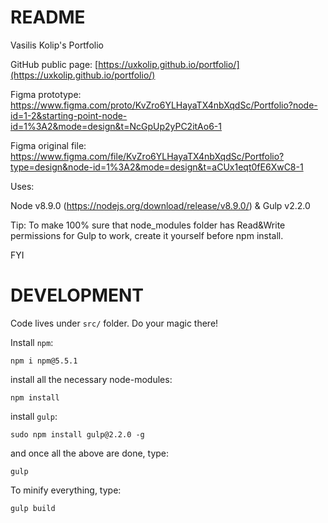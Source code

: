 # README

Vasilis Kolip's Portfolio

GitHub public page:
[https://uxkolip.github.io/portfolio/](https://uxkolip.github.io/portfolio/)

Figma prototype:
https://www.figma.com/proto/KvZro6YLHayaTX4nbXqdSc/Portfolio?node-id=1-2&starting-point-node-id=1%3A2&mode=design&t=NcGpUp2yPC2itAo6-1

Figma original file:
https://www.figma.com/file/KvZro6YLHayaTX4nbXqdSc/Portfolio?type=design&node-id=1%3A2&mode=design&t=aCUx1eqt0fE6XwC8-1

Uses:

Node v8.9.0 (https://nodejs.org/download/release/v8.9.0/) & Gulp v2.2.0

Tip: To make 100% sure that node_modules folder has Read&Write permissions for Gulp to work, create it yourself before npm install.

FYI

# DEVELOPMENT

Code lives under `src/` folder. Do your magic there! 

Install `npm`:

```
npm i npm@5.5.1
```

install all the necessary node-modules:

```
npm install
```

install `gulp`:

```
sudo npm install gulp@2.2.0 -g
```

and once all the above are done, type:

```
gulp
```

To minify everything, type:

```
gulp build
```


